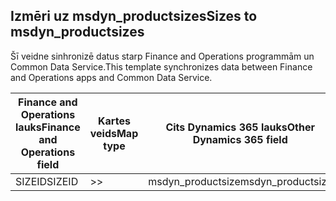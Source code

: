 ## <a name="sizes-to-msdyn_productsizes"></a><span data-ttu-id="39982-101">Izmēri uz msdyn_productsizes</span><span class="sxs-lookup"><span data-stu-id="39982-101">Sizes to msdyn_productsizes</span></span>

<span data-ttu-id="39982-102">Šī veidne sinhronizē datus starp Finance and Operations programmām un Common Data Service.</span><span class="sxs-lookup"><span data-stu-id="39982-102">This template synchronizes data between Finance and Operations apps and Common Data Service.</span></span>

<span data-ttu-id="39982-103">Finance and Operations lauks</span><span class="sxs-lookup"><span data-stu-id="39982-103">Finance and Operations field</span></span> | <span data-ttu-id="39982-104">Kartes veids</span><span class="sxs-lookup"><span data-stu-id="39982-104">Map type</span></span> | <span data-ttu-id="39982-105">Cits Dynamics 365 lauks</span><span class="sxs-lookup"><span data-stu-id="39982-105">Other Dynamics 365 field</span></span> | <span data-ttu-id="39982-106">Noklusējuma vērtība</span><span class="sxs-lookup"><span data-stu-id="39982-106">Default value</span></span>
---|---|---|---
<span data-ttu-id="39982-107">SIZEID</span><span class="sxs-lookup"><span data-stu-id="39982-107">SIZEID</span></span> | >> | <span data-ttu-id="39982-108">msdyn_productsize</span><span class="sxs-lookup"><span data-stu-id="39982-108">msdyn_productsize</span></span> | 
